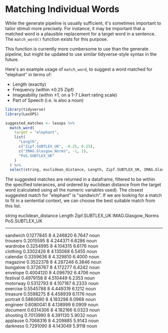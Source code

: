 
# Matching Individual Words

While the generate pipeline is usually sufficient, it's sometimes important to tailor stimuli more precisely. For instance, it may be important that a matched word is a plausible replacement for a target word in a sentence. The `match_word()` function exists for this purpose.

This function is currently more cumbersome to use than the generate pipeline, but might be updated to use similar tidyverse-style syntax in the future.

Here's an example usage of `match_word`, to suggest a word matched for "elephant" in terms of:

* Length (exactly)
* Frequency (within ±0.25 Zipf)
* Imageability (within ±1, on a 1-7 Likert rating scale)
* Part of Speech (i.e. is also a noun)


```r
library(tidyverse)
library(LexOPS)

suggested_matches <- lexops %>%
  match_word(
    target = "elephant",
    list(
      "Length",
      c("Zipf.SUBTLEX_UK", -0.25, 0.25),
      c("IMAG.Glasgow_Norms", -1, 1),
      "PoS.SUBTLEX_UK"
    )
  ) %>%
  select(string, euclidean_distance, Length, Zipf.SUBTLEX_UK, IMAG.Glasgow_Norms, PoS.SUBTLEX_UK)
```

The suggested matches are returned in a dataframe, filtered to be within the specified tolerances, and ordered by euclidean distance from the target word (calculated using all the numeric variables used). The closest suggested match for "elephant" is "sandwich". If we are looking for a match to fit in a sentential context, we can choose the best suitable match from this list.

<div class = 'table'>

string      euclidean_distance   Length   Zipf.SUBTLEX_UK   IMAG.Glasgow_Norms  PoS.SUBTLEX_UK 
---------  -------------------  -------  ----------------  -------------------  ---------------
sandwich             0.1277845        8          4.246820               6.7647  noun           
trousers             0.2015595        8          4.244371               6.6286  noun           
wardrobe             0.3254995        8          4.104315               6.6176  noun           
clothing             0.3302426        8          4.135068               6.5455  noun           
calendar             0.3359636        8          4.329810               6.4000  noun           
magazine             0.3522378        8          4.287246               6.3846  noun           
bungalow             0.3726767        8          4.172277               6.4242  noun           
envelope             0.4004120        8          4.096792               6.4706  noun           
festival             0.4979158        8          4.510449               6.2353  noun           
motorway             0.5312793        8          4.107187               6.2333  noun           
exercise             0.5545788        8          4.449319               6.1212  noun           
treasure             0.5598275        8          4.458939               6.1176  noun           
portrait             0.5860690        8          4.183298               6.0968  noun           
engineer             0.6080041        8          4.138999               6.0909  noun           
document             0.6314306        8          4.182166               6.0323  noun           
shooting             0.7013990        8          4.391130               5.9032  noun           
applause             0.7068316        8          4.209885               5.9143  noun           
darkness             0.7291090        8          4.143049               5.9118  noun           

</div>
